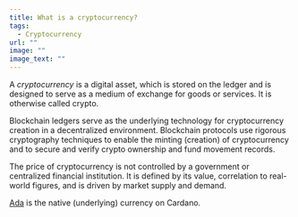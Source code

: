 ```yaml
---
title: What is a cryptocurrency?
tags:
  - Cryptocurrency
url: ""
image: ""
image_text: ""
---
```


A _cryptocurrency_ is a digital asset, which is stored on the ledger and is designed to serve as a medium of exchange for goods or services. It is otherwise called crypto.

Blockchain ledgers serve as the underlying technology for cryptocurrency creation in a decentralized environment. Blockchain protocols use rigorous cryptography techniques to enable the minting (creation) of cryptocurrency and to secure and verify crypto ownership and fund movement records. 

The price of cryptocurrency is not controlled by a government or centralized financial institution. It is defined by its value, correlation to real-world figures, and is driven by market supply and demand.

[Ada](https://www.essentialcardano.io/faq/what-is-ada-whats-in-a-name) is the native (underlying) currency on Cardano.
